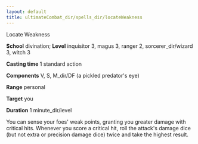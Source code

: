 ```yaml
---
layout: default
title: ultimateCombat_dir/spells_dir/locateWeakness
---
```

Locate Weakness

**School** divination; **Level** inquisitor 3, magus 3, ranger 2, sorcerer_dir/wizard 3, witch 3

**Casting time** 1 standard action

**Components** V, S, M_dir/DF (a pickled predator's eye)

**Range** personal

**Target** you

**Duration** 1 minute_dir/level

You can sense your foes' weak points, granting you greater damage with critical hits. Whenever you score a critical hit, roll the attack's damage dice (but not extra or precision damage dice) twice and take the highest result.

